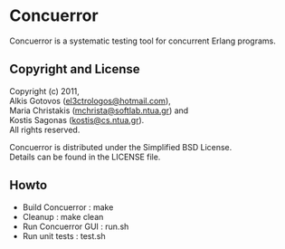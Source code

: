 Concuerror
==========
Concuerror is a systematic testing tool for concurrent Erlang programs.

Copyright and License
----------------------
Copyright (c) 2011,    
Alkis Gotovos (<el3ctrologos@hotmail.com>),    
Maria Christakis (<mchrista@softlab.ntua.gr>) and    
Kostis Sagonas (<kostis@cs.ntua.gr>).    
All rights reserved.

Concuerror is distributed under the Simplified BSD License.    
Details can be found in the LICENSE file.

Howto
------

* Build Concuerror   : make
* Cleanup            : make clean
* Run Concuerror GUI : run.sh
* Run unit tests     : test.sh

